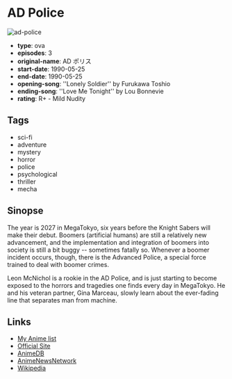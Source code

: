 # AD Police

![ad-police](https://cdn.myanimelist.net/images/anime/13/2851.jpg)

-   **type**: ova
-   **episodes**: 3
-   **original-name**: AD ポリス
-   **start-date**: 1990-05-25
-   **end-date**: 1990-05-25
-   **opening-song**: ''Lonely Soldier'' by Furukawa Toshio
-   **ending-song**: ''Love Me Tonight'' by Lou Bonnevie
-   **rating**: R+ - Mild Nudity

## Tags

-   sci-fi
-   adventure
-   mystery
-   horror
-   police
-   psychological
-   thriller
-   mecha

## Sinopse

The year is 2027 in MegaTokyo, six years before the Knight Sabers will make their debut. Boomers (artificial humans) are still a relatively new advancement, and the implementation and integration of boomers into society is still a bit buggy -- sometimes fatally so. Whenever a boomer incident occurs, though, there is the Advanced Police, a special force trained to deal with boomer crimes.

Leon McNichol is a rookie in the AD Police, and is just starting to become exposed to the horrors and tragedies one finds every day in MegaTokyo. He and his veteran partner, Gina Marceau, slowly learn about the ever-fading line that separates man from machine.

## Links

-   [My Anime list](https://myanimelist.net/anime/1346/AD_Police)
-   [Official Site](http://www.anime-int.com/works/adpolice/ova/)
-   [AnimeDB](http://anidb.info/perl-bin/animedb.pl?show=anime&aid=441)
-   [AnimeNewsNetwork](http://www.animenewsnetwork.com/encyclopedia/anime.php?id=361)
-   [Wikipedia](http://en.wikipedia.org/wiki/A.D._Police_Files)
